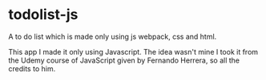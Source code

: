 # todolist-js
A to do list which is made only using js webpack, css and html.

This app I made it only using Javascript.
The idea wasn't mine I took it from the Udemy course of JavaScript given by Fernando Herrera, so all the credits to him.
